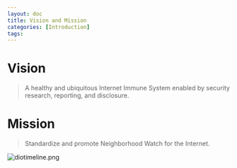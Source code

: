 ```yaml
---
layout: doc
title: Vision and Mission
categories: [Introduction]
tags: 
---
```

# Vision

> A healthy and ubiquitous Internet Immune System enabled by security research, reporting, and disclosure.

# Mission

> Standardize and promote Neighborhood Watch for the Internet.

![diotimeline.png](/uploads/diotimeline.png)